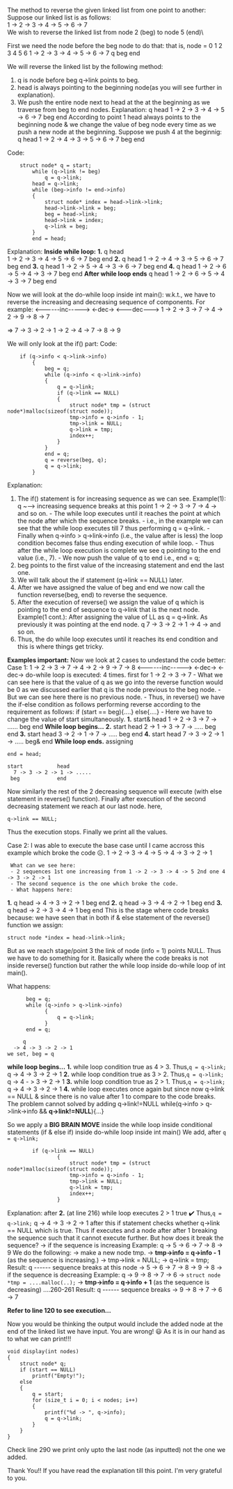 The method to reverse the given linked list from one point to another:\
Suppose our linked list is as follows: \
1 -> 2 -> 3 -> 4 -> 5 -> 6 -> 7 \
We wish to reverse the linked list from node 2 (beg) to node 5 (end)\

First we need the node before the beg node to do that:
that is,
node =  0    1    2    3    4    5    6
        1 -> 2 -> 3 -> 4 -> 5 -> 6 -> 7
             q   beg            end
            
We will reverse the linked list by the following method:

1. q is node before beg q->link points to beg.
2. head is always pointing to the beginning node(as you will see further in explanation).
3. We push the entire node next to head at the at the beginning as we traverse from beg to end nodes.
   Explanation:
               q   head
          1 -> 2 -> 3 -> 4 -> 5 -> 6 -> 7
                   beg            end
         According to point 1 head always points to the beginning node & we change the value of beg node every time as we push a new node at the beginning.
         Suppose we push 4 at the beginnig:
               q        head
          1 -> 2 -> 4 -> 3 -> 5 -> 6 -> 7
                   beg            end
 
Code:
```
    struct node* q = start;
		while (q->link != beg)
			q = q->link;
		head = q->link;
		while (beg->info != end->info)
		{
			struct node* index = head->link->link;
			head->link->link = beg;
			beg = head->link;
			head->link = index;
			q->link = beg;
		}
		end = head;
```
Explanation:
**Inside while loop:**
**1.**
             q   head           
        1 -> 2 -> 3 -> 4 -> 5 -> 6 -> 7
                 beg            end
**2.**
             q        head
        1 -> 2 -> 4 -> 3 -> 5 -> 6 -> 7
                 beg            end
**3.**
             q             head
        1 -> 2 -> 5 -> 4 -> 3 -> 6 -> 7
                 beg            end
**4.**
             q                  head
        1 -> 2 -> 6 -> 5 -> 4 -> 3 -> 7
                 beg
                 end
**After while loop ends**
             q                  head
        1 -> 2 -> 6 -> 5 -> 4 -> 3 -> 7
                 beg            end
                 
Now we will look at the do-while loop inside int main():
w.k.t., we have to reverse the increasing and decreasing sequence of components.
For example:
           <------inc----->   <-dec->    <---dec--->
           1 -> 2 -> 3 -> 7 -> 4 -> 2 -> 9 -> 8 -> 7 
           
=>         7 -> 3 -> 2 -> 1 -> 2 -> 4 -> 7 -> 8 -> 9

We will only look at the if() part:
Code:
```
    if (q->info < q->link->info)
		{
			beg = q;
			while (q->info < q->link->info)
			{
				q = q->link;
				if (q->link == NULL)
				{
					struct node* tmp = (struct node*)malloc(sizeof(struct node));
					tmp->info = q->info - 1;
					tmp->link = NULL;
					q->link = tmp;
					index++;
				}
			}
			end = q;
			q = reverse(beg, q);
			q = q->link;
		}
```
Explanation:
1. The if() statement is for increasing sequence as we can see.
    Example(1):
          q                ~--> increasing sequence breaks at this point
          1 -> 2 -> 3 -> 7 -> 4 -> and so on.
       - The while loop executes until it reaches the point at which the node after which the sequence breaks.
       - i.e., in the example we can see that the while loop executes till 7 thus performing q = q->link.
       - Finally when q->info > q->link->info (i.e., the value after is less) the loop condition becomes false thus ending execution of while loop.
       - Thus after the while loop execution is complete we see q pointing to the end value (i.e., 7).
       - We now push the value of q to end i.e., end = q;
2. beg points to the first value of the increasing statement and end the last one. 
3. We will talk about the if statement (q->link == NULL) later.
4. After we have assigned the value of beg and end we now call the function reverse(beg, end) to reverse the sequence.
5. After the execution of reverse() we assign the value of q which is pointing to the end of sequence to q->link that is the next node.
    Example(1 cont.):
    After assigning the value of LL as q = q->link. As previously it was pointing at the end node.
                              q
          7 -> 3 -> 2 -> 1 -> 4 -> and so on.
6. Thus, the do while loop executes until it reaches its end condition and this is where things get tricky.

**Examples important:**
Now we look at 2 cases to undestand the code better:
Case 1:
      1 -> 2 -> 3 -> 7 -> 4 -> 2 -> 9 -> 7 -> 8
      <------inc----->   <-dec->   <-dec->
      do-while loop is executed:
      4 times.
      first for 1 -> 2 -> 3 -> 7
     - What we can see here is that the value of q as we go into the reverse function would be 0 as we discussed earlier that q is the node previous to the beg node.
     - But we can see here there is no previous node.
     - Thus,
      in reverse() we have the if-else condition as follows performing reverse according to the requirement as follows:
      if (start == beg){....}
      else{....}
     - Here we have to change the value of start simultaneously.
**1.**
    start&
     head
      1 -> 2 -> 3 -> 7 -> ......
     beg            end
**While loop begins...**
**2.**
    start head
      2 -> 1 -> 3 -> 7 -> .....
     beg            end
**3.**
    start      head
      3 -> 2 -> 1 -> 7 -> .....
     beg            end
**4.**
    start           head
      7 -> 3 -> 2 -> 1 -> .....
     beg&
     end
**While loop ends.**
assigning
```
end = head;
```
    start           head
      7 -> 3 -> 2 -> 1 -> .....
     beg            end
      
Now similarly the rest of the 2 decreasing sequence will execute (with else statement in reverse() function).
Finally after execution of the second decreasing statement we reach at our last node.
here,
```
q->link == NULL;
```
Thus the execution stops.
Finally we print all the values.

Case 2:
I was able to execute the base case until I came accross this example which broke the code ☹️.
      1 -> 2 -> 3 -> 4 -> 5 -> 4 -> 3 -> 2 -> 1
      
     What can we see here:
     - 2 sequences 1st one increasing from 1 -> 2 -> 3 -> 4 -> 5 2nd one 4 -> 3 -> 2 -> 1
     - The second sequence is the one which broke the code.
     - What happens here:
**1.**
   q   head
     -> 4 -> 3 -> 2 -> 1
       beg            end
**2.**
   q        head
     -> 3 -> 4 -> 2 -> 1
       beg            end
**3.**
   q             head
     -> 2 -> 3 -> 4 -> 1
       beg            end
 This is the stage where code breaks because:
 we have seen that in both if & else statement of the reverse() function we assign:
 ```
 struct node *index = head->link->link;
 ```
But as we reach stage/point 3 the link of node (info = 1) points NULL. Thus we have to do something for it.
Basically where the code breaks is not inside reverse() function but rather the while loop inside do-while loop of int main().

What happens:
```
      beg = q;
      while (q->info > q->link->info)
			{
				q = q->link;
			}
      end = q;
```
         q
      -> 4 -> 3 -> 2 -> 1
    we set, beg = q
**while loop begins...**
**1.**
while loop condition true as 4 > 3.
Thus,``` q = q->link; ```
              q
      -> 4 -> 3 -> 2 -> 1
**2.**
while loop condition true as 3 > 2.
Thus,```q = q->link;```
                    q
      -> 4 - > 3 -> 2 -> 1
**3.**
while loop condition true as 2 > 1.
Thus,```q = q->link;```
                        q
      -> 4 -> 3 -> 2 -> 1
**4.**
while loop executes once again but since now q->link == NULL & since there is no value after 1 to compare to the code breaks.
The problem cannot solved by adding q->link!=NULL 
while(q->info > q->link->info && **q->link!=NULL**){...}

So we apply a **BIG BRAIN MOVE**
inside the while loop inside conditional statements (if & else if) inside do-while loop inside int main()
We add, after ```q = q->link;```
```
        if (q->link == NULL)
				{
					struct node* tmp = (struct node*)malloc(sizeof(struct node));
					tmp->info = q->info - 1;
					tmp->link = NULL;
					q->link = tmp;
					index++;
				}
```
Explanation:
after **2.** (at line 216)
while loop executes 2 > 1 true ✔️
Thus,```q = q->link;```
                          q
        -> 4 -> 3 -> 2 -> 1
after this if statement checks whether q->link == NULL which is true.
Thus if executes and a node after after 1 breaking the sequence such that it cannot execute further.
But how does it break the sequence?
-> if the sequence is increasing 
  Example:
                         q
  -> 5 -> 6 -> 7 -> 8 -> 9
    We do the following:
    -> make a new node tmp.
    -> **tmp->info = q->info - 1** (as the sequence is increasing.)
    -> tmp->link = NULL;
    -> q->link = tmp;
    Result:
                         q ------ sequence breaks at this node
  -> 5 -> 6 -> 7 -> 8 -> 9 -> 8
-> if the sequence is decreasing
  Example:
                    q
  -> 9 -> 8 -> 7 -> 6
    -> ```struct node *tmp = ....malloc(..);```
    -> **tmp->info = q->info + 1** (as the sequence is decreasing)
    ....260-261
    Result:
                    q ------ sequence breaks
  -> 9 -> 8 -> 7 -> 6 -> 7

**Refer to line 120 to see execution...**

Now you would be thinking the output would include the added node at the end of the linked list we have input.
You are wrong! 😃 As it is in our hand as to what we can print!!!

```
void display(int nodes)
{
	struct node* q;
	if (start == NULL)
		printf("Empty!");
	else
	{
		q = start;
		for (size_t i = 0; i < nodes; i++)
		{
			printf("%d -> ", q->info);
			q = q->link;
		}
	}
}
```
Check line 290 we print only upto the last node (as inputted) not the one we added.

Thank You!! If you have read the explanation till this point. I'm very grateful to you.
